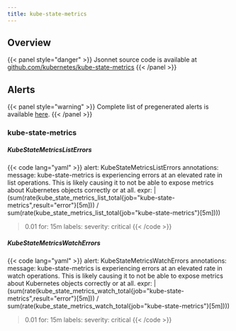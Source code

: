 ```yaml
---
title: kube-state-metrics
---
```


## Overview



{{< panel style="danger" >}}
Jsonnet source code is available at [github.com/kubernetes/kube-state-metrics](https://github.com/kubernetes/kube-state-metrics/tree/master/jsonnet/kube-state-metrics-mixin)
{{< /panel >}}

## Alerts

{{< panel style="warning" >}}
Complete list of pregenerated alerts is available [here](https://github.com/monitoring-mixins/website/blob/master/assets/kube-state-metrics/alerts.yaml).
{{< /panel >}}

### kube-state-metrics

##### KubeStateMetricsListErrors

{{< code lang="yaml" >}}
alert: KubeStateMetricsListErrors
annotations:
  message: kube-state-metrics is experiencing errors at an elevated rate in list operations. This is likely causing it to not be able to expose metrics about Kubernetes objects correctly or at all.
expr: |
  (sum(rate(kube_state_metrics_list_total{job="kube-state-metrics",result="error"}[5m]))
    /
  sum(rate(kube_state_metrics_list_total{job="kube-state-metrics"}[5m])))
  > 0.01
for: 15m
labels:
  severity: critical
{{< /code >}}
 
##### KubeStateMetricsWatchErrors

{{< code lang="yaml" >}}
alert: KubeStateMetricsWatchErrors
annotations:
  message: kube-state-metrics is experiencing errors at an elevated rate in watch operations. This is likely causing it to not be able to expose metrics about Kubernetes objects correctly or at all.
expr: |
  (sum(rate(kube_state_metrics_watch_total{job="kube-state-metrics",result="error"}[5m]))
    /
  sum(rate(kube_state_metrics_watch_total{job="kube-state-metrics"}[5m])))
  > 0.01
for: 15m
labels:
  severity: critical
{{< /code >}}
 

